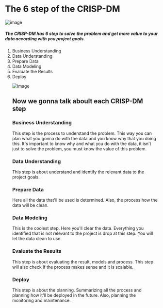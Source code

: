 
# The 6 step of the CRISP-DM 

![image](https://user-images.githubusercontent.com/94874696/201550166-f9a694bc-5acf-4b09-ba72-94a39c41e548.png)

##### The CRISP-DM has 6 step to solve the problem and get more value to your data according with you project goals. 
<ol>
  <li> Business Understanding
  <li>Data Understanding
  <li>Prepare Data
  <li>Data Modeling
  <li>Evaluate the Results
  <li>Deploy

![image](https://user-images.githubusercontent.com/94874696/201548343-a1fb3af7-52a8-46d7-b694-fbc90135a7de.png)
    

## Now we gonna talk aboult each CRISP-DM step
 
### Business Understanding
<p> This step is the process to understand the problem. This way you can plan what you gonna do with the data and you know why that you doing this. It's important to know why and what you do with the data, it isn't just to solve the problem, you must know the value of this problem. 
  
### Data Understanding
<p> This step is about understand and identify the relevant data to the project goals. 

### Prepare Data
<p> Here all the data that'll be used is determined. Also, the process how the data will be clean.

### Data Modeling
<p> This is the coolest step. Here you'll clear the data. Everything you identified that is not relevant to the project is drop at this step. You will let the data clean to use. 

### Evaluate the Results
<p> This step is about evaluating the result, models and process. This step will also check if the process makes sense and it is scalable.

### Deploy
<p> This step is about the planning. Summarizing all the process and planning how it'll be deployed in the future. Also, planning the monitoring and maintenance.


